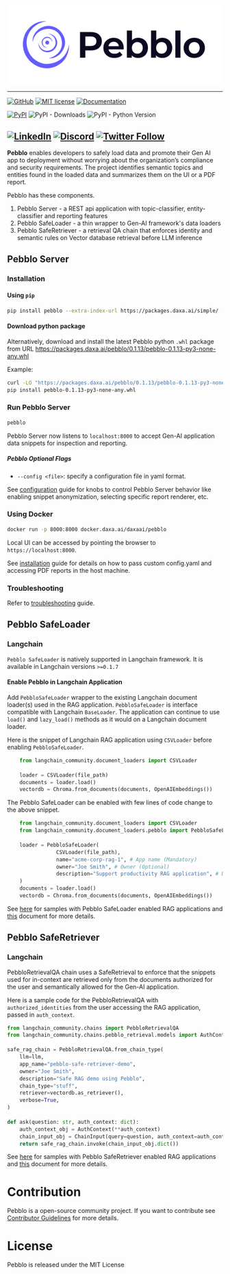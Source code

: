 <p align="center">
  <img src="https://github.com/daxa-ai/pebblo/blob/main/docs/gh_pages/static/img/pebblo-logo-name.jpg?raw=true" />
</p>

---
[![GitHub](https://img.shields.io/badge/GitHub-pebblo-blue?logo=github)](https://github.com/daxa-ai/pebblo)
[![MIT license](https://img.shields.io/badge/license-MIT-brightgreen.svg)](http://opensource.org/licenses/MIT)
[![Documentation](https://img.shields.io/badge/Documentation-pebblo-blue?logo=read-the-docs)](https://daxa-ai.github.io/pebblo/)

[![PyPI](https://img.shields.io/pypi/v/pebblo?logo=pypi)](https://pypi.org/project/pebblo/)
![PyPI - Downloads](https://img.shields.io/pypi/dm/pebblo)
![PyPI - Python Version](https://img.shields.io/pypi/pyversions/pebblo?logo=python&logoColor=gold)

[![LinkedIn](https://img.shields.io/badge/LinkedIn-0077B5?style=for-the-badge&logo=linkedin&logoColor=white)](https://www.linkedin.com/company/cloud-defense-inc)
[![Discord](https://img.shields.io/discord/1199861582776246403?logo=discord)](https://discord.gg/wyAfaYXwwv)
[![Twitter Follow](https://img.shields.io/twitter/follow/daxa_ai)](https://twitter.com/daxa_ai)
---


**Pebblo** enables developers to safely load data and promote their Gen AI app to deployment without worrying about the organization’s compliance and security requirements. The project identifies semantic topics and entities found in the loaded data and summarizes them on the UI or a PDF report.

Pebblo has these components.

1. Pebblo Server - a REST api application with topic-classifier, entity-classifier and reporting features
1. Pebblo SafeLoader - a thin wrapper to Gen-AI framework's data loaders
1. Pebblo SafeRetriever - a retrieval QA chain that enforces identity and semantic rules on Vector database retrieval before LLM inference

## Pebblo Server

### Installation
 
#### Using `pip`

```bash
pip install pebblo --extra-index-url https://packages.daxa.ai/simple/
```

#### Download python package
Alternatively, download and install the latest Pebblo python `.whl` package from URL https://packages.daxa.ai/pebblo/0.1.13/pebblo-0.1.13-py3-none-any.whl

Example:
```bash
curl -LO "https://packages.daxa.ai/pebblo/0.1.13/pebblo-0.1.13-py3-none-any.whl" 
pip install pebblo-0.1.13-py3-none-any.whl
```
### Run Pebblo Server

```bash
pebblo
```

Pebblo Server now listens to `localhost:8000` to accept Gen-AI application data snippets for inspection and reporting.

##### Pebblo Optional Flags

- `--config <file>`: specify a configuration file in yaml format.


See [configuration](docs/gh_pages/docs/config.md) guide for knobs to control Pebblo Server behavior like enabling snippet anonymization, selecting specific report renderer, etc.

### Using Docker

```bash
docker run -p 8000:8000 docker.daxa.ai/daxaai/pebblo
```

Local UI can be accessed by pointing the browser to `https://localhost:8000`.

See [installation](docs/gh_pages/docs/installation.md) guide for details on how to pass custom config.yaml and accessing PDF reports in the host machine.

### Troubleshooting

Refer to [troubleshooting](docs/gh_pages/docs/troubleshooting.md) guide.

## Pebblo SafeLoader

### Langchain

`Pebblo SafeLoader` is natively supported in Langchain framework. It is available in Langchain versions `>=0.1.7`

#### Enable Pebblo in Langchain Application

Add `PebbloSafeLoader` wrapper to the existing Langchain document loader(s) used in the RAG application. `PebbloSafeLoader` is interface compatible with Langchain `BaseLoader`. The application can continue to use `load()` and `lazy_load()` methods as it would on a Langchain document loader.

Here is the snippet of Langchain RAG application using `CSVLoader` before enabling `PebbloSafeLoader`.

```python
    from langchain_community.document_loaders import CSVLoader

    loader = CSVLoader(file_path)
    documents = loader.load()
    vectordb = Chroma.from_documents(documents, OpenAIEmbeddings())
```

The Pebblo SafeLoader can be enabled with few lines of code change to the above snippet.

```python
    from langchain_community.document_loaders import CSVLoader
    from langchain_community.document_loaders.pebblo import PebbloSafeLoader

    loader = PebbloSafeLoader(
                CSVLoader(file_path),
                name="acme-corp-rag-1", # App name (Mandatory)
                owner="Joe Smith", # Owner (Optional)
                description="Support productivity RAG application", # Description (Optional)
    )
    documents = loader.load()
    vectordb = Chroma.from_documents(documents, OpenAIEmbeddings())
```

See [here](https://github.com/srics/pebblo/tree/main/pebblo_safeloader) for samples with Pebblo SafeLoader enabled RAG applications and [this](https://daxa-ai.github.io/pebblo/rag) document for more details.

## Pebblo SafeRetriever

### Langchain


PebbloRetrievalQA chain uses a SafeRetrieval to enforce that the snippets used for in-context are retrieved
only from the documents authorized for the user and semantically allowed for the Gen-AI application.

Here is a sample code for the PebbloRetrievalQA with `authorized_identities` from the user accessing the RAG
application, passed in `auth_context`.

```python
from langchain_community.chains import PebbloRetrievalQA
from langchain_community.chains.pebblo_retrieval.models import AuthContext, ChainInput

safe_rag_chain = PebbloRetrievalQA.from_chain_type(
    llm=llm,
    app_name="pebblo-safe-retriever-demo",
    owner="Joe Smith",
    description="Safe RAG demo using Pebblo",
    chain_type="stuff",
    retriever=vectordb.as_retriever(),
    verbose=True,
)

def ask(question: str, auth_context: dict):
    auth_context_obj = AuthContext(**auth_context)
    chain_input_obj = ChainInput(query=question, auth_context=auth_context_obj)
    return safe_rag_chain.invoke(chain_input_obj.dict())
```

See [here](https://github.com/srics/pebblo/tree/main/pebblo_saferetriever) for samples with Pebblo SafeRetriever enabled RAG applications and [this](https://daxa-ai.github.io/pebblo/retrieval_chain) document for more details.

# Contribution

Pebblo is a open-source community project. If you want to contribute see [Contributor Guidelines](https://github.com/daxa-ai/pebblo/blob/main/CONTRIBUTING.md) for more details.

# License

Pebblo is released under the MIT License
